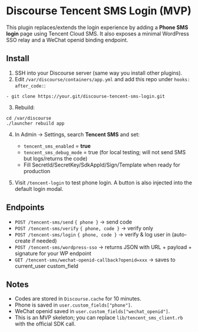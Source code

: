 # Discourse Tencent SMS Login (MVP)

This plugin replaces/extends the login experience by adding a **Phone SMS login** page using Tencent Cloud SMS.
It also exposes a minimal WordPress SSO relay and a WeChat openid binding endpoint.

## Install

1. SSH into your Discourse server (same way you install other plugins).
2. Edit `/var/discourse/containers/app.yml` and add this repo under `hooks: after_code:`:

```
- git clone https://your.git/discourse-tencent-sms-login.git
```

3. Rebuild:
```
cd /var/discourse
./launcher rebuild app
```

4. In Admin → Settings, search **Tencent SMS** and set:
   - `tencent_sms_enabled` = **true**
   - `tencent_sms_debug_mode` = true (for local testing; will not send SMS but logs/returns the code)
   - Fill SecretId/SecretKey/SdkAppId/Sign/Template when ready for production

5. Visit `/tencent-login` to test phone login. A button is also injected into the default login modal.

## Endpoints

- `POST /tencent-sms/send` `{ phone }` → send code
- `POST /tencent-sms/verify` `{ phone, code }` → verify only
- `POST /tencent-sms/login` `{ phone, code }` → verify & log user in (auto-create if needed)
- `POST /tencent-sms/wordpress-sso` → returns JSON with URL + payload + signature for your WP endpoint
- `GET /tencent-sms/wechat-openid-callback?openid=xxx` → saves to current_user custom_field

## Notes

- Codes are stored in `Discourse.cache` for 10 minutes.
- Phone is saved in `user.custom_fields["phone"]`.
- WeChat openid saved in `user.custom_fields["wechat_openid"]`.
- This is an MVP skeleton; you can replace `lib/tencent_sms_client.rb` with the official SDK call.
